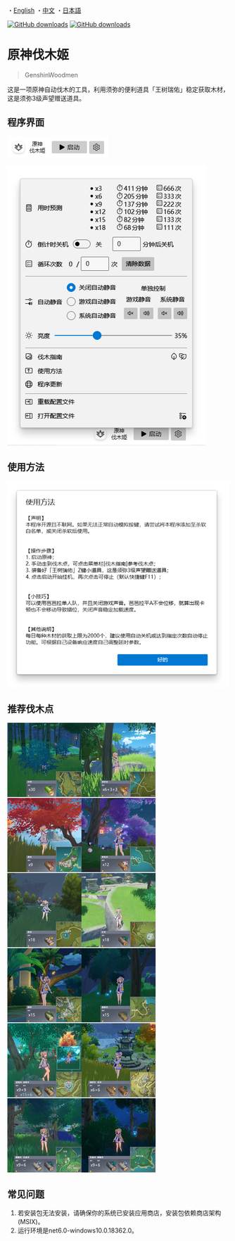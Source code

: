 ・[English](README.md) ・[中文](README.zh.md) ・[日本語](README.jp.md)

[![GitHub downloads](https://img.shields.io/github/downloads/emako/genshin-woodmen/total)](https://github.com/emako/genshin-woodmen/releases)
[![GitHub downloads](https://img.shields.io/github/downloads/emako/genshin-woodmen/latest/total)](https://github.com/emako/genshin-woodmen/releases)

# 原神伐木姬

> GenshinWoodmen

这是一项原神自动伐木的工具，利用须弥的便利道具「王树瑞佑」稳定获取木材，这是须弥3级声望赠送道具。

## 程序界面

![](assets/image1.zh.png)

![](assets/image2.zh.png)

## 使用方法

![](assets/image3.zh.png)

## 推荐伐木点

![usage](src/GenshinWoodmen/Resources/usage.jpg)



## 常见问题

1. 若安装包无法安装，请确保你的系统已安装应用商店，安装包依赖商店架构 (MSIX)。
2. 运行环境是net6.0-windows10.0.18362.0。